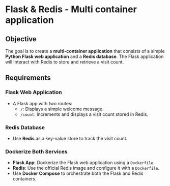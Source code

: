 # Flask & Redis - Multi container application

## Objective

The goal is to create a **multi-container application** that consists of a simple **Python Flask web application** and a **Redis database**. The Flask application will interact with Redis to store and retrieve a visit count.

## Requirements

### **Flask Web Application**

- A Flask app with two routes:
  - `/`: Displays a simple welcome message.
  - `/count`: Increments and displays a visit count stored in Redis.

### **Redis Database**

- Use **Redis** as a key-value store to track the visit count.

### **Dockerize Both Services**

- **Flask App**: Dockerize the Flask web application using a `Dockerfile`.
- **Redis**: Use the official Redis image and configure it with a `Dockerfile`.
- Use **Docker Compose** to orchestrate both the Flask and Redis containers.

